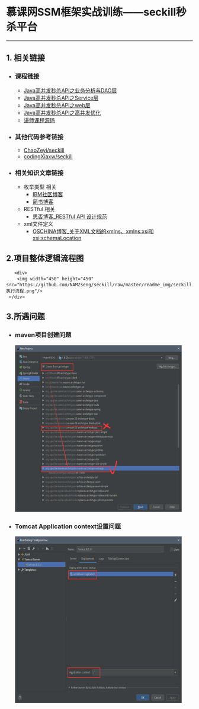 # 慕课网SSM框架实战训练——seckill秒杀平台
---

##  1. 相关链接
- ###  课程链接
    - [Java高并发秒杀API之业务分析与DAO层](https://www.imooc.com/learn/587)
    - [Java高并发秒杀API之Service层](https://www.imooc.com/learn/631)
    - [Java高并发秒杀API之web层](https://www.imooc.com/learn/630)
    - [Java高并发秒杀API之高并发优化](https://www.imooc.com/learn/632)
    - [讲师课程源码](https://github.com/geekyijun/seckill)
- ###  其他代码参考链接
  - [ChaoZeyi/seckill](https://github.com/ChaoZeyi/seckill)
  - [codingXiaxw/seckill](https://github.com/codingXiaxw/seckill)
- ### 相关知识文章链接
    - 枚举类型 相关 
       - [IBM社区博客](https://www.ibm.com/developerworks/cn/java/j-lo-enum/index.html)
       - [简书博客](https://www.jianshu.com/p/46dbd930f6a2)
    - RESTful 相关
      - [思否博客_RESTful API 设计规范](https://segmentfault.com/a/1190000015384373#restful-api-%E8%AE%BE%E8%AE%A1%E8%A7%84%E8%8C%83)
   -   xml文件定义 
          -    [OSCHINA博客_关于XML文档的xmlns、xmlns:xsi和xsi:schemaLocation](https://my.oschina.net/itblog/blog/390001)
      
      
##  2.项目整体逻辑流程图
       <div>
        <img width="450" height="450" src="https://github.com/NAMZseng/seckill/raw/master/readme_img/seckill执行流程.png"/>
     </div>
     
##  3.所遇问题
   - ### maven项目创建问题
      <div>
        <img width="450" height="450" src="https://github.com/NAMZseng/seckill/raw/master/readme_img/maven项目选择.png"/>
     </div>
    
  - ### Tomcat Application context设置问题
	<div>
        <img width="450" height="450" src="https://github.com/NAMZseng/seckill/raw/master/readme_img/Application_Contest设置.png"/>
     </div>
	
